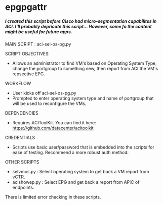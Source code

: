 # epgpgattr

##### I created this script before Cisco had micro-segmentation capabilites in ACI. I'll probably depricate this script... However,  some fo the content might be useful for future apps.

MAIN SCRIPT : aci-sel-os-pg.py

SCRIPT OBJECTIVES
- Allows an administrator to find VM's based on Operating System Type, change the portgroup to something new,
  then report from ACI the VM's repsective EPG.

WORKFLOW
- User kicks off aci-sel-os-pg.py
- Prompted to enter operating system type and name of portgroup that will be used to reconfigure the VMs.

DEPENDENCIES
- Requires ACIToolKit. You can find it here: https://github.com/datacenter/acitoolkit

CREDENTIALS
- Scripts use basic user/password that is embedded into the scripts for ease of testing. Recommend a more robust auth method.



OTHER SCRIPTS
- selvmos.py    : Select operating system to get back a VM report from vCTR.
- acishowep.py  : Select EPG and get back a report from APIC of endpoints.


There is limited error checking in these scripts. 





